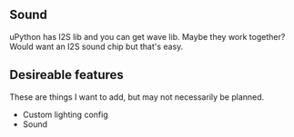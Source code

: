 ## Sound
uPython has I2S lib and you can get wave lib. Maybe they work together? Would want an I2S sound chip but that's easy.

## Desireable features
These are things I want to add, but may not necessarily be planned.
* Custom lighting config
* Sound
